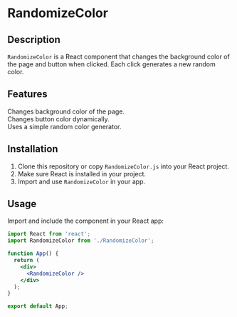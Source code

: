 # RandomizeColor

##  Description  
`RandomizeColor` is a React component that changes the background color of the page and button when clicked. Each click generates a new random color.

##  Features  
 Changes background color of the page.  
 Changes button color dynamically.  
 Uses a simple random color generator.

##  Installation  
1. Clone this repository or copy `RandomizeColor.js` into your React project.  
2. Make sure React is installed in your project.  
3. Import and use `RandomizeColor` in your app.

##  Usage  
Import and include the component in your React app:  

```jsx
import React from 'react';
import RandomizeColor from './RandomizeColor';

function App() {
  return (
    <div>
      <RandomizeColor />
    </div>
  );
}

export default App;
